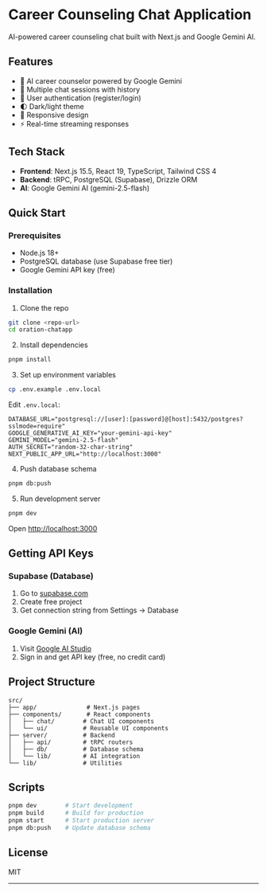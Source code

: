 # Career Counseling Chat Application

AI-powered career counseling chat built with Next.js and Google Gemini AI.

## Features

- 🤖 AI career counselor powered by Google Gemini
- 💬 Multiple chat sessions with history
- 🔐 User authentication (register/login)
- 🌓 Dark/light theme
- 📱 Responsive design
- ⚡ Real-time streaming responses

## Tech Stack

- **Frontend**: Next.js 15.5, React 19, TypeScript, Tailwind CSS 4
- **Backend**: tRPC, PostgreSQL (Supabase), Drizzle ORM
- **AI**: Google Gemini AI (gemini-2.5-flash)

## Quick Start

### Prerequisites

- Node.js 18+
- PostgreSQL database (use Supabase free tier)
- Google Gemini API key (free)

### Installation

1. Clone the repo
```bash
git clone <repo-url>
cd oration-chatapp
```

2. Install dependencies
```bash
pnpm install
```

3. Set up environment variables
```bash
cp .env.example .env.local
```

Edit `.env.local`:
```env
DATABASE_URL="postgresql://[user]:[password]@[host]:5432/postgres?sslmode=require"
GOOGLE_GENERATIVE_AI_KEY="your-gemini-api-key"
GEMINI_MODEL="gemini-2.5-flash"
AUTH_SECRET="random-32-char-string"
NEXT_PUBLIC_APP_URL="http://localhost:3000"
```

4. Push database schema
```bash
pnpm db:push
```

5. Run development server
```bash
pnpm dev
```

Open [http://localhost:3000](http://localhost:3000)

## Getting API Keys

### Supabase (Database)
1. Go to [supabase.com](https://supabase.com)
2. Create free project
3. Get connection string from Settings → Database

### Google Gemini (AI)
1. Visit [Google AI Studio](https://aistudio.google.com)
2. Sign in and get API key (free, no credit card)

## Project Structure

```
src/
├── app/              # Next.js pages
├── components/       # React components
│   ├── chat/        # Chat UI components
│   └── ui/          # Reusable UI components
├── server/          # Backend
│   ├── api/         # tRPC routers
│   ├── db/          # Database schema
│   └── lib/         # AI integration
└── lib/             # Utilities
```

## Scripts

```bash
pnpm dev        # Start development
pnpm build      # Build for production
pnpm start      # Start production server
pnpm db:push    # Update database schema
```

## License

MIT

---